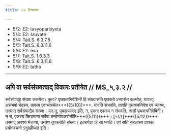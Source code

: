 ```yaml
---
title: ०२ टिप्पणयः

---
```

- 5/2: E2: tasyopariśyeta
- 5/3: E2: śruvate
- 5/4: Tait.S. 6.3.7.5
- 5/5: Tait.S. 6.3.11.6
- 5/6: E2: eva
- 5/7: Tait.S. 1.6.3.3
- 5/8: Tait.S. 6.3.11.6
- 5/9: E2: tathā

____________________________________________


## अपि वा सर्वसंख्यत्वाद् विकारः प्रतीयेत // MS_५,३.२ //

सर्वसंपाद्या संख्या कल्प्येत। कुतः? पृथक्त्वनिवेशिनी हि संख्यासति पृथक्त्वे ऽभ्यासेन कल्प्येत, यावत्य् असंभवो भेदस्य, तावत्य् एवाभ्यस्येत+++({5/10})+++, यावति संभवति, तावति पृथक्त्वनिवेश एव न्याय्यः, तस्मात् सर्वसंपाद्यैव संख्या। यत् तु, पृषदाज्यवद् इति, न, पृषत्ता एकस्य न संभवति, नासौ पृथक्त्वनिवेषिनी। न च, एकस्य क्रियमाणा सर्वेषां तन्त्रेणोपकरोतीति+++({5/11})+++। [५६९]+++({5/12})+++ तस्माद् अवश्यं भेत्तव्या, तन्त्रेण तूपकरोति संख्या। इतरापेक्षा हि सा भवति। एवं सति सहत्वस्य प्रापकः प्रयोगवचनो ऽनुग्रहीष्यत इति।
